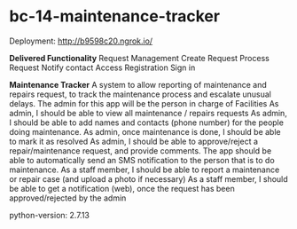 # bc-14-maintenance-tracker

Deployment: http://b9598c20.ngrok.io/

**Delivered Functionality**
	Request Management
		Create Request
		Process Request
			Notify contact
	Access
		Registration
		Sign in

**Maintenance Tracker**
A system to allow reporting of maintenance and repairs request, to track the maintenance process and escalate unusual delays.
The admin for this app will be the person in charge of Facilities
As admin, I should be able to view all maintenance / repairs requests
As admin, I should be able to add names and contacts (phone number) for the people doing maintenance.
As admin, once maintenance is done, I should be able to mark it as resolved
As admin, I should be able to approve/reject a repair/maintenance request, and provide comments.
The app should be able to automatically send an SMS notification to the person that is to do maintenance. 
As a staff member, I should be able to report a maintenance or repair case (and upload a photo if necessary)
As a staff member, I should be able to get a notification (web), once the request has been approved/rejected by the admin

python-version: 2.7.13

